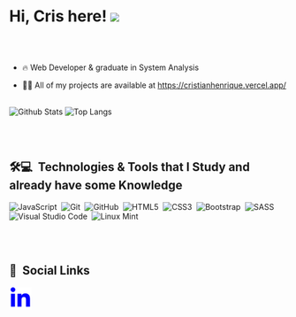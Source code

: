 
<h1 align="left">Hi, Cris here! <img src="https://raw.githubusercontent.com/aemmadi/aemmadi/master/wave.gif" width="30"></h1>


<br><br>

- 🔥 Web Developer & graduate in System Analysis 

- 👨‍💻 All of my projects are available at https://cristianhenrique.vercel.app/ 
<br><br>

![Github Stats](https://github-readme-stats.vercel.app/api?username=chrissshenri&count_private=true&show_icons=true&include_all_commits=true)
![Top Langs](https://github-readme-stats.vercel.app/api/top-langs/?username=chrissshenri&hide=TeX&layout=compact)

<br><br>

## 🛠💻 &nbsp;Technologies & Tools that I Study and already have some Knowledge

![JavaScript](https://img.shields.io/badge/-JavaScript-05122A?style=flat&logo=javascript)&nbsp;
![Git](https://img.shields.io/badge/-Git-05122A?style=flat&logo=git)&nbsp;
![GitHub](https://img.shields.io/badge/-GitHub-05122A?style=flat&logo=github)&nbsp;
![HTML5](https://img.shields.io/badge/html5-%23E34F26.svg?style=for-the-badge&logo=html5&logoColor=white)&nbsp;
![CSS3](https://img.shields.io/badge/css3-%231572B6.svg?style=for-the-badge&logo=css3&logoColor=white)&nbsp;
![Bootstrap](https://img.shields.io/badge/bootstrap-%238511FA.svg?style=for-the-badge&logo=bootstrap&logoColor=white)&nbsp;
![SASS](https://img.shields.io/badge/SASS-hotpink.svg?style=for-the-badge&logo=SASS&logoColor=white)&nbsp;
![Visual Studio Code](https://img.shields.io/badge/-Visual%20Studio%20Code-05122A?style=flat&logo=visual-studio-code&logoColor=007ACC)&nbsp;
![Linux Mint](https://img.shields.io/badge/Linux%20Mint-87CF3E?style=for-the-badge&logo=Linux%20Mint&logoColor=white)&nbsp;

<br><br>

## 🚀 &nbsp;Social Links

<a target="_blank" href="https://www.linkedin.com/in/cristian-henrique-760b73264/">
    <img align="left" alt="Linkedin" width="40px" src="https://github.com/chrissshenri/chrissshenri/blob/main/linkedin.svg" /> 
</a>
